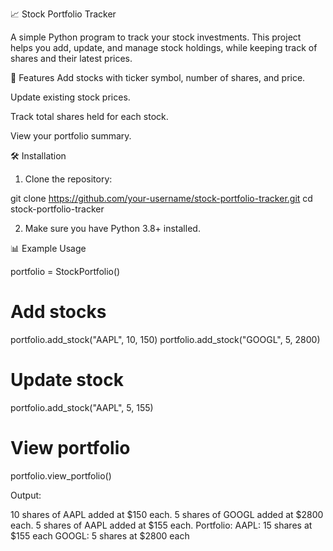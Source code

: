 📈 Stock Portfolio Tracker

A simple Python program to track your stock investments.
This project helps you add, update, and manage stock holdings, while keeping track of shares and their latest prices.

🚀 Features
Add stocks with ticker symbol, number of shares, and price.

Update existing stock prices.

Track total shares held for each stock.

View your portfolio summary.

🛠️ Installation

1. Clone the repository:

git clone https://github.com/your-username/stock-portfolio-tracker.git
cd stock-portfolio-tracker


2. Make sure you have Python 3.8+ installed.

📊 Example Usage

portfolio = StockPortfolio()

# Add stocks
portfolio.add_stock("AAPL", 10, 150)
portfolio.add_stock("GOOGL", 5, 2800)

# Update stock
portfolio.add_stock("AAPL", 5, 155)

# View portfolio
portfolio.view_portfolio()

Output:

10 shares of AAPL added at $150 each.
5 shares of GOOGL added at $2800 each.
5 shares of AAPL added at $155 each.
Portfolio:
AAPL: 15 shares at $155 each
GOOGL: 5 shares at $2800 each
